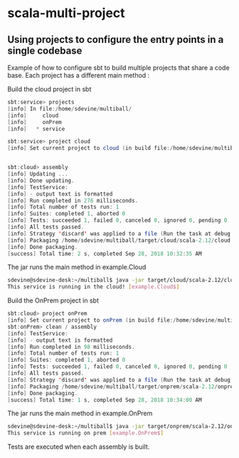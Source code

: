 # scala-multi-project
## Using projects to configure the entry points in a single codebase

Example of how to configure sbt to build multiple projects that share a code base. Each project has a different main method :

Build the cloud project in sbt
```sbt
sbt:service> projects
[info] In file:/home/sdevine/multiball/
[info] 	   cloud
[info] 	   onPrem
[info] 	 * service

sbt:service> project cloud
[info] Set current project to cloud (in build file:/home/sdevine/multiball/)


sbt:cloud> assembly
[info] Updating ...
[info] Done updating.
[info] TestService:
[info] - output text is formatted
[info] Run completed in 276 milliseconds.
[info] Total number of tests run: 1
[info] Suites: completed 1, aborted 0
[info] Tests: succeeded 1, failed 0, canceled 0, ignored 0, pending 0
[info] All tests passed.
[info] Strategy 'discard' was applied to a file (Run the task at debug level to see details)
[info] Packaging /home/sdevine/multiball/target/cloud/scala-2.12/cloud.jar ...
[info] Done packaging.
[success] Total time: 2 s, completed Sep 28, 2018 10:32:35 AM

```

The jar runs the main method in example.Cloud
```bash
sdevine@sdevine-desk:~/multiball$ java -jar target/cloud/scala-2.12/cloud.jar
This service is running in the cloud! [example.Cloud$]

```

Build the OnPrem project in sbt
```sbt
sbt:cloud> project onPrem
[info] Set current project to onPrem (in build file:/home/sdevine/multiball/)
sbt:onPrem> clean / assembly
[info] TestService:
[info] - output text is formatted
[info] Run completed in 98 milliseconds.
[info] Total number of tests run: 1
[info] Suites: completed 1, aborted 0
[info] Tests: succeeded 1, failed 0, canceled 0, ignored 0, pending 0
[info] All tests passed.
[info] Strategy 'discard' was applied to a file (Run the task at debug level to see details)
[info] Packaging /home/sdevine/multiball/target/onprem/scala-2.12/onprem.jar ...
[info] Done packaging.
[success] Total time: 1 s, completed Sep 28, 2018 10:34:00 AM

```
The jar runs the main method in example.OnPrem
```bash
sdevine@sdevine-desk:~/multiball$ java -jar target/onprem/scala-2.12/onprem.jar
This service is running on prem [example.OnPrem$]

```

Tests are executed when each assembly is built.
